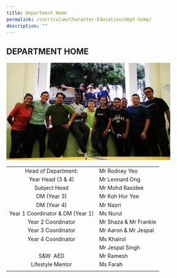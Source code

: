 ```yaml
---
title: Department Home
permalink: /curriculum/Character-Education/dept-home/
description: ""
---
```


## DEPARTMENT HOME

<img src="/images/SW 2021.jpg" style="width:85%">

|   |   |
|:-:|---|
| Head of Department:  | Mr Rodney Yeo  |
| Year Head (3 & 4)  | Mr Leonard Ong  |
| Subject Head  | Mr Mohd Rasidee  |
| DM (Year 3)  | Mr Koh Hor Yee  |
| DM (Year 4)  | Mr Nazri  |
| Year 1 Coordinator & DM (Year 1)  | Ms Nurul  |
| Year 2 Coordinator  | Mr Shaza & Mr Frankie  |
| Year 3 Coordinator  | Mr Aaron & Mr Jespal  |
| Year 4 Coordinator  | Ms Khairol  |
|   | Mr Jespal Singh  |
|  S&W  AED | Mr Ramesh  |
| Lifestyle Mentor  | Ms Farah  |
|   |   |